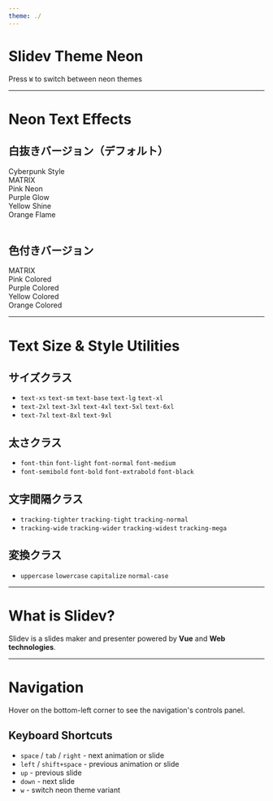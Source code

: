 ```yaml
---
theme: ./
---
```


# Slidev Theme Neon

Press `W` to switch between neon themes

---

# Neon Text Effects

## 白抜きバージョン（デフォルト）

<div class="neon-glow-cyan text-3xl font-light tracking-wide">Cyberpunk Style</div>
<div class="neon-glow-matrix text-6xl font-bold tracking-mega uppercase">MATRIX</div>
<div class="neon-glow-pink text-4xl">Pink Neon</div>
<div class="neon-glow-purple text-4xl font-semibold">Purple Glow</div>
<div class="neon-glow-yellow text-4xl tracking-widest">Yellow Shine</div>
<div class="neon-glow-orange text-4xl font-thin">Orange Flame</div>

<br>

## 色付きバージョン

<div class="neon-glow-matrix-colored text-6xl font-bold uppercase">MATRIX</div>
<div class="neon-glow-pink-colored text-4xl">Pink Colored</div>
<div class="neon-glow-purple-colored text-4xl">Purple Colored</div>
<div class="neon-glow-yellow-colored text-4xl">Yellow Colored</div>
<div class="neon-glow-orange-colored text-4xl">Orange Colored</div>

---

# Text Size & Style Utilities

## サイズクラス
- `text-xs` `text-sm` `text-base` `text-lg` `text-xl`
- `text-2xl` `text-3xl` `text-4xl` `text-5xl` `text-6xl`
- `text-7xl` `text-8xl` `text-9xl`

## 太さクラス
- `font-thin` `font-light` `font-normal` `font-medium`
- `font-semibold` `font-bold` `font-extrabold` `font-black`

## 文字間隔クラス
- `tracking-tighter` `tracking-tight` `tracking-normal`
- `tracking-wide` `tracking-wider` `tracking-widest` `tracking-mega`

## 変換クラス
- `uppercase` `lowercase` `capitalize` `normal-case`

---

# What is Slidev?

Slidev is a slides maker and presenter powered by **Vue** and **Web technologies**.

---

# Navigation

Hover on the bottom-left corner to see the navigation's controls panel.

## Keyboard Shortcuts

- `space` / `tab` / `right` - next animation or slide
- `left` / `shift+space` - previous animation or slide
- `up` - previous slide
- `down` - next slide
- `w` - switch neon theme variant
